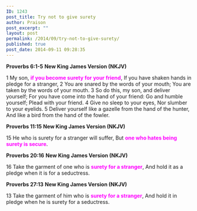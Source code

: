 ```yaml
---
ID: 1243
post_title: Try not to give surety
author: Praison
post_excerpt: ""
layout: post
permalink: /2014/09/try-not-to-give-surety/
published: true
post_date: 2014-09-11 09:28:35
---
```

<strong>Proverbs 6:1-5</strong>
<strong> New King James Version (NKJV)</strong>

1 My son, <span style="color: #ff00ff;"><strong>if you become surety for your friend</strong></span>,
If you have shaken hands in pledge for a stranger,
2 You are snared by the words of your mouth;
You are taken by the words of your mouth.
3 So do this, my son, and deliver yourself;
For you have come into the hand of your friend:
Go and humble yourself;
Plead with your friend.
4 Give no sleep to your eyes,
Nor slumber to your eyelids.
5 Deliver yourself like a gazelle from the hand of the hunter,
And like a bird from the hand of the fowler.

<strong>Proverbs 11:15</strong>
<strong> New King James Version (NKJV)</strong>

15 He who is surety for a stranger will suffer,
But <span style="color: #ff00ff;"><strong>one who hates being surety is secure</strong></span>.

<strong>Proverbs 20:16</strong>
<strong> New King James Version (NKJV)</strong>

16 Take the garment of one who is <span style="color: #ff00ff;"><strong>surety for a stranger</strong></span>,
And hold it as a pledge when it is for a seductress.

<strong>Proverbs 27:13</strong>
<strong> New King James Version (NKJV)</strong>

13 Take the garment of him who is <span style="color: #ff00ff;"><strong>surety for a stranger</strong></span>,
And hold it in pledge when he is surety for a seductress.